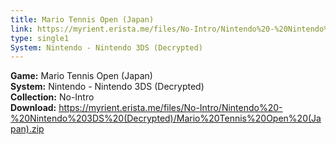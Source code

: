 ```yaml
---
title: Mario Tennis Open (Japan)
link: https://myrient.erista.me/files/No-Intro/Nintendo%20-%20Nintendo%203DS%20(Decrypted)/Mario%20Tennis%20Open%20(Japan).zip
type: single1
System: Nintendo - Nintendo 3DS (Decrypted)
---
```

<b>Game:</b> Mario Tennis Open (Japan)<br>
<b>System:</b> Nintendo - Nintendo 3DS (Decrypted)<br>
<b>Collection:</b> No-Intro<br>
<b>Download:</b> https://myrient.erista.me/files/No-Intro/Nintendo%20-%20Nintendo%203DS%20(Decrypted)/Mario%20Tennis%20Open%20(Japan).zip